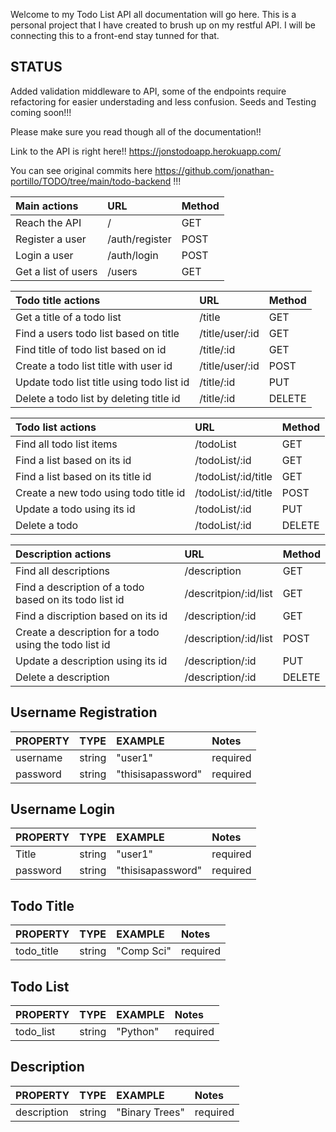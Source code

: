 Welcome to my Todo List API all documentation will go here. This is a personal project that I have created to brush up on my restful API. I will be connecting this to a front-end stay tunned for that.

## STATUS

Added validation middleware to API, some of the endpoints require refactoring for easier understading and less confusion. Seeds and Testing coming soon!!!

Please make sure you read though all of the documentation!!

Link to the API is right here!!
https://jonstodoapp.herokuapp.com/

You can see original commits here https://github.com/jonathan-portillo/TODO/tree/main/todo-backend !!!

| Main actions        | URL            | Method |
| :------------------ | :------------- | :----- |
| Reach the API       | /              | GET    |
| Register a user     | /auth/register | POST   |
| Login a user        | /auth/login    | POST   |
| Get a list of users | /users         | GET    |

| Todo title actions                        | URL             | Method |
| :---------------------------------------- | :-------------- | :----- |
| Get a title of a todo list                | /title          | GET    |
| Find a users todo list based on title     | /title/user/:id | GET    |
| Find title of todo list based on id       | /title/:id      | GET    |
| Create a todo list title with user id     | /title/user/:id | POST   |
| Update todo list title using todo list id | /title/:id      | PUT    |
| Delete a todo list by deleting title id   | /title/:id      | DELETE |

| Todo list actions                     | URL                 | Method |
| :------------------------------------ | :------------------ | :----- |
| Find all todo list items              | /todoList           | GET    |
| Find a list based on its id           | /todoList/:id       | GET    |
| Find a list based on its title id     | /todoList/:id/title | GET    |
| Create a new todo using todo title id | /todoList/:id/title | POST   |
| Update a todo using its id            | /todoList/:id       | PUT    |
| Delete a todo                         | /todoList/:id       | DELETE |

| Description actions                                    | URL                   | Method |
| :----------------------------------------------------- | :-------------------- | :----- |
| Find all descriptions                                  | /description          | GET    |
| Find a description of a todo based on its todo list id | /descritpion/:id/list | GET    |
| Find a discription based on its id                     | /description/:id      | GET    |
| Create a description for a todo using the todo list id | /description/:id/list | POST   |
| Update a description using its id                      | /description/:id      | PUT    |
| Delete a description                                   | /description/:id      | DELETE |

## Username Registration

| PROPERTY | TYPE   | EXAMPLE           | Notes    |
| :------- | :----- | :---------------- | :------- |
| username | string | "user1"           | required |
| password | string | "thisisapassword" | required |

## Username Login

| PROPERTY | TYPE   | EXAMPLE           | Notes    |
| :------- | :----- | :---------------- | :------- |
| Title    | string | "user1"           | required |
| password | string | "thisisapassword" | required |

## Todo Title

| PROPERTY   | TYPE   | EXAMPLE    | Notes    |
| :--------- | :----- | :--------- | :------- |
| todo_title | string | "Comp Sci" | required |

## Todo List

| PROPERTY  | TYPE   | EXAMPLE  | Notes    |
| :-------- | :----- | :------- | :------- |
| todo_list | string | "Python" | required |

## Description

| PROPERTY    | TYPE   | EXAMPLE        | Notes    |
| :---------- | :----- | :------------- | :------- |
| description | string | "Binary Trees" | required |
